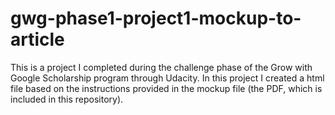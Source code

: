 # gwg-phase1-project1-mockup-to-article

This is a project I completed during the challenge phase of the Grow with Google Scholarship program through Udacity. In this project I created a html file based on the instructions provided in the mockup file (the PDF, which is included in this repository).
